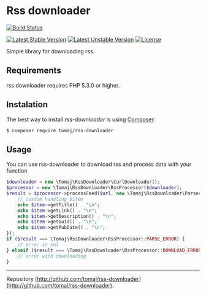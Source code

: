 Rss downloader
==============

[![Build Status](https://secure.travis-ci.org/tomaj/rss-downloader.png)](http://travis-ci.org/tomaj/rss-downloader)

[![Latest Stable Version](https://poser.pugx.org/tomaj/rss-downloader/v/stable.svg)](https://packagist.org/packages/tomaj/rss-downloader)
[![Latest Unstable Version](https://poser.pugx.org/tomaj/rss-downloader/v/unstable.svg)](https://packagist.org/packages/tomaj/rss-downloader)
[![License](https://poser.pugx.org/tomaj/rss-downloader/license.svg)](https://packagist.org/packages/tomaj/rss-downloader)

Simple library for downloading rss.

Requirements
------------

rss downloader requires PHP 5.3.0 or higher.

Instalation
-----------

The best way to install *rss-downloader* is using [Composer](http://getcomposer.org/):

```sh
$ composer require tomaj/rss-downloader
```

Usage
-----

You can use rss-downloader to download rss and process data with your function

```php
$downloader = new \Tomaj\RssDownloader\CurlDownloader();
$processor = new \Tomaj\RssDownloader\RssProcessor($downloader);
$result = $processor->processFeed($url, new \Tomaj\RssDownloader\Parser\RssParser(), function(\Tomaj\RssDownloader\FeedItem $item) {
	// custom handling $item
	echo $item->getTitle() . "\n";
	echo $item->getLink() . "\n";
	echo $item->getDescription() . "\n";
	echo $item->getGuid() . "\n";
	echo $item->getPubDate() . "\n";
});
if ($result === \Tomaj\RssDownloader\RssProcessor::PARSE_ERROR) {
	// error in xml
} elseif ($result === \Tomaj\RssDownloader\RssProcessor::DOWNLOAD_ERROR) {
	// error with downloading
}

```

-----

Repository [http://github.com/tomaj/rss-downloader](http://github.com/tomaj/rss-downloader).